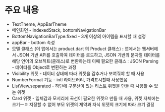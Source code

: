 # 주요 내용
* TextTheme, AppBarTheme
* 메인화면 - IndexedStack, bottomNavigationBar
* BottomNavigationBarType.fixed - 3개 이상의 아이템을 표시할 때 설정
* appBar - bottom 속성
* 모델 클래스 (이 앱에서는 product.dart 의 Product 클래스)
    : 앱에서는 웹서버에서 JSON 기반 API를 호출하여 데이터를 로드하고, JSON 기반의 문자열 데이터를 해당 언어의 오브젝트(클래스)로 변환하는데 이때 필요한 클래스
    : JSON Parsing - 데이터를 Object로 변환하는 과정
* Visibility 위젯 - 데이터 상태에 따라 위젯을 감추거나 보여줘야 할 때 사용
* NumberFormat 기능 - intl 라이브러리, 가격표시할때 사용했음
* ListView.separated - 하단에 구분선이 있는 리스트 위젯을 만들 때 사용할 수 있는 위젯
* Card 위젯 - 입체감과 모서리에 곡선이 필요한 위젯으 만들 때 사용, 위젯 자체에는 크기ㅡㄹ 지정할 수 없어 부모 위젯의 제약과 자식 위젯의 크기에 따라 크기 결정
